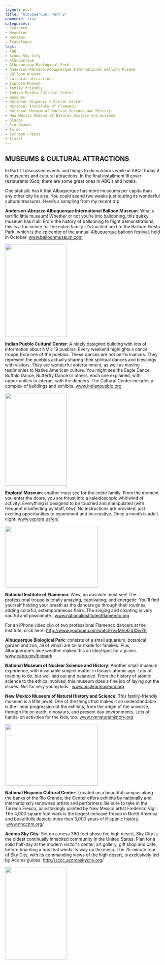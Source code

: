 ```yaml
---
layout: post
title: "Albuquerque: Part 2"
comments: true
categories:
- Featured
- Headline
- Reviews
- Travelogue
tags:
- ABQ
- Acoma Sky City
- Albuquerque
- Albuquerque Biological Park
- Anderson-Abruzoo Albuquerque International Balloon Museum
- Balloon Museum
- cultural attractions
- Explora Museum
- family friendly
- Indian Pueblo Cultural Center
- museums
- National Hispanic Cultural Center
- National Institute of Flamenco
- National Museum of Nuclear Science and History
- New Mexico Museum of Natural History and Science
- places
- Rio Grande
- to do
- Torrean Fresco
- travel
---
```

<h2>MUSEUMS &amp; CULTURAL ATTRACTIONS</h2>
In Part 1 I discussed events and things to do outdoors while in ABQ. Today it is museums and cultural attractions. In the final installment Ill cover restaurants (God, there are some great ones in ABQ!) and hotels.

One statistic has it that Albuquerque has more museums per capita than any other city its size. You could spend two weeks just touring its wonderful cultural treasures. Here’s a sampling from my recent trip:

<strong>Anderson-Abruzzo Albuquerque International Balloon Museum</strong>: What a terrific little museum! Whether or not you’re into ballooning, this quirky museum has it all. From the history of ballooning to flight demonstrations, this is a fun venue for the entire family. It’s located next to the Balloon Fiesta Park, which is the epicenter of the annual Albuquerque balloon festival, held in October. <a href="http://www.balloonmuseum.com">www.balloonmuseum.com</a>

<a href="http://blog.lesterpickerphoto.com/wp-content/uploads/2011/06/LAP9634.jpg"><img class="size-medium wp-image-1262 " title="_LAP9634" src="http://blog.lesterpickerphoto.com/wp-content/uploads/2011/06/LAP9634-199x300.jpg" alt="" width="199" height="300"></a>

<strong>Indian Pueblo Cultural Center</strong>: A nicely designed building with lots of information about NM’s 19 pueblos. Every weekend highlights a dance troupe from one of the pueblos. These dances are not performances. They represent the pueblos actually sharing their spiritual dances and blessings with visitors. They are wonderful entertainment, as well as moving testimonies to Native American culture. You might see the Eagle Dance, Buffalo Dance, Butterfly Dance or others, each one explained, with opportunities to interact with the dancers. The Cultural Center includes a complex of buildings and exhibits. <a href="http://www.indianpueblo.org">www.indianpueblo.org</a>

<a href="http://blog.lesterpickerphoto.com/wp-content/uploads/2011/06/LAP9562.jpg"><img class="size-medium wp-image-1263" title="_LAP9562" src="http://blog.lesterpickerphoto.com/wp-content/uploads/2011/06/LAP9562-200x300.jpg" alt="" width="200" height="300"></a>

<strong>Explora! Museum</strong>: another must see for the entire family. From the moment you enter the doors, you are thrust into a kaleidoscopic whirlwind of activity. Everything is designed to be touched and manipulated (with frequent disinfecting by staff, btw). No instructions are provided, just exciting opportunities to experiment and be creative. Once a month is adult night. <a href="http://www.explora.us/en/">www.explora.us/en/</a>

<a href="http://blog.lesterpickerphoto.com/wp-content/uploads/2011/06/LAP0033.jpg"><img class="aligncenter size-medium wp-image-1264" title="Explora Museum" src="http://blog.lesterpickerphoto.com/wp-content/uploads/2011/06/LAP0033-300x199.jpg" alt="" width="300" height="199"></a>

<strong>National Institute of Flamenco</strong>: Wow, an absolute must see! The professional troupe is totally amazing, captivating, and energetic. You’ll find yourself holding your breath as the dancers go through their routines, adding colorful, extemporaneous flairs. The singing and chanting is very soulful and passionate.  <a href="http://www.nationalinstituteofflamenco.org">www.nationalinstituteofflamenco.org</a>

For an iPhone video clip of two professional Flamenco dancers at the Institute, click here: <a href="http://www.youtube.com/watch?v=MhI9ZdXSvZE">http://www.youtube.com/watch?v=MhI9ZdXSvZE</a>

<strong>Albuquerque Biological Park</strong>: consists of a small aquarium, botanical garden and zoo, all of which are tailor made for families. Plus, Albuquerque’s nice weather makes this an ideal spot for a picnic. <a href="http://www.cabq.gov/biopark">www.cabq.gov/biopark</a>

<strong>National Museum of Nuclear Science and History</strong>: Another small museum experience, with invaluable subject matter in today’s atomic age. Lots of reading to do, but well laid out and balanced. From the history of atomic science to the ethics involved, this museum does a fine job of laying out the issues. Not for very young kids.  <a href="http://www.nuclearmuseum.org">www.nuclearmuseum.org</a>

<strong>New Mexico Museum of Natural History and Science</strong>: This family-friendly museum is a little jewel. One of the things that makes it so understandable is the linear progression of the exhibits, from the origin of the universe, through life on earth, dinosaurs, and present day environments. Lots of hands-on activities for the kids, too. <a href="http://www.nmnaturalhistory.org">www.nmnaturalhistory.org</a>

<a href="http://blog.lesterpickerphoto.com/wp-content/uploads/2011/06/LAP9984.jpg"><img class="size-medium wp-image-1265" title="New Mexico Museum of Natural History and Science" src="http://blog.lesterpickerphoto.com/wp-content/uploads/2011/06/LAP9984-300x199.jpg" alt="" width="300" height="199"></a>

<strong>National Hispanic Cultural Center</strong>: Located on a beautiful campus along the banks of the Rio Grande, the Center offers exhibits by nationally and internationally renowned artists and performers. Be sure to take in the Torreon Fresco, painstakingly painted by New Mexico artist Frederico Vigil. The 4,000 square foot work is the largest concave fresco in North America and beautifully depicts more than 3,000 years of Hispanic history.  <a href="http://www.nhccnm.org">www.nhccnm.org</a>/

<strong>Acoma Sky City</strong>: Set on a mesa 360 feet above the high desert, Sky City is the oldest continually inhabited community in the United States. Plan for a solid half-day at the modern visitor's center, art gallery, gift shop and cafe, before boarding a bus that winds its way up the mesa. The 75-minute tour of Sky City, with its commanding views of the high desert, is exclusively led by Acoma guides. <a href="http://sccc.acomaskycity.org">http://sccc.acomaskycity.org</a>/

<a href="http://blog.lesterpickerphoto.com/wp-content/uploads/2011/06/sky-city-pueblo-3.jpg"><img class="size-medium wp-image-1266" title="sky city pueblo-3" src="http://blog.lesterpickerphoto.com/wp-content/uploads/2011/06/sky-city-pueblo-3-199x300.jpg" alt="" width="199" height="300"></a>